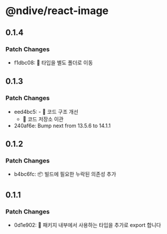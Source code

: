 # @ndive/react-image

## 0.1.4

### Patch Changes

- f1dbc08: 🚚 타입을 별도 폴더로 이동

## 0.1.3

### Patch Changes

- eed4bc5: - 🔧 코드 구조 개선
  - 🚚 코드 저장소 이관
- 240af6e: Bump next from 13.5.6 to 14.1.1

## 0.1.2

### Patch Changes

- b4bc6fc: :package: 빌드에 필요한 누락된 의존성 추가

## 0.1.1

### Patch Changes

- 0d1e902: 📝 패키지 내부에서 사용하는 타입을 추가로 export 합니다
